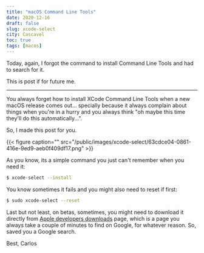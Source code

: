 ```yaml
---
title: "macOS Command Line Tools"
date: 2020-12-16
draft: false
slug: xcode-select
city: Cascavel
toc: true
tags: [macos]
---
```


Today, again, I forgot the command to install Command Line Tools and had to search for it. 

This is post if for future me.

---

You always forget how to install XCode Command Line Tools when a new macOS release comes out... specially because it always complain about things when you're in a hurry and you always think "oh maybe this time they'll do this automatically...".

So, I made this post for you.

{{< figure caption="" src="/public/images/xcode-select/63cdce04-0861-416e-9ed9-aeb0f409df17.png" >}}

As you know, its a simple command you just can't remember when you need it:

```sh
$ xcode-select --install
```

You know sometimes it fails and you might also need to reset if first:

```sh
$ sudo xcode-select --reset
```

Last but not least, on betas, sometimes, you might need to download it directly from [Apple developers downloads](https://developer.apple.com/download/more/) page, which is a page you always take a couple of minutes to find on Google, for whatever reason. So, saved you a Google search.

Best,
Carlos
